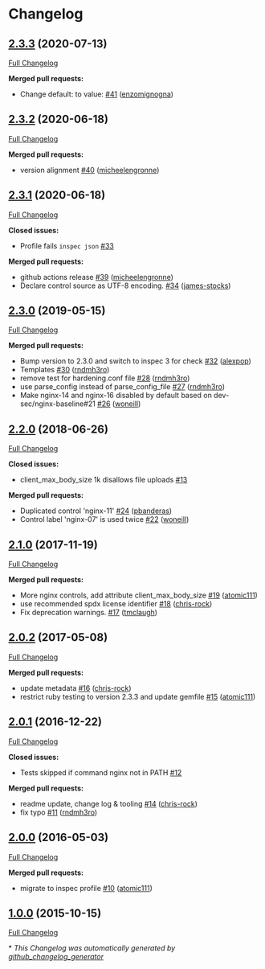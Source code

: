 # Changelog

## [2.3.3](https://github.com/dev-sec/nginx-baseline/tree/2.3.3) (2020-07-13)

[Full Changelog](https://github.com/dev-sec/nginx-baseline/compare/2.3.2...2.3.3)

**Merged pull requests:**

- Change default: to value: [\#41](https://github.com/dev-sec/nginx-baseline/pull/41) ([enzomignogna](https://github.com/enzomignogna))

## [2.3.2](https://github.com/dev-sec/nginx-baseline/tree/2.3.2) (2020-06-18)

[Full Changelog](https://github.com/dev-sec/nginx-baseline/compare/2.3.1...2.3.2)

**Merged pull requests:**

- version alignment [\#40](https://github.com/dev-sec/nginx-baseline/pull/40) ([micheelengronne](https://github.com/micheelengronne))

## [2.3.1](https://github.com/dev-sec/nginx-baseline/tree/2.3.1) (2020-06-18)

[Full Changelog](https://github.com/dev-sec/nginx-baseline/compare/2.3.0...2.3.1)

**Closed issues:**

- Profile fails `inspec json` [\#33](https://github.com/dev-sec/nginx-baseline/issues/33)

**Merged pull requests:**

- github actions release [\#39](https://github.com/dev-sec/nginx-baseline/pull/39) ([micheelengronne](https://github.com/micheelengronne))
- Declare control source as UTF-8 encoding. [\#34](https://github.com/dev-sec/nginx-baseline/pull/34) ([james-stocks](https://github.com/james-stocks))

## [2.3.0](https://github.com/dev-sec/nginx-baseline/tree/2.3.0) (2019-05-15)

[Full Changelog](https://github.com/dev-sec/nginx-baseline/compare/2.2.0...2.3.0)

**Merged pull requests:**

- Bump version to 2.3.0 and switch to inspec 3 for check [\#32](https://github.com/dev-sec/nginx-baseline/pull/32) ([alexpop](https://github.com/alexpop))
- Templates [\#30](https://github.com/dev-sec/nginx-baseline/pull/30) ([rndmh3ro](https://github.com/rndmh3ro))
- remove test for hardening.conf file [\#28](https://github.com/dev-sec/nginx-baseline/pull/28) ([rndmh3ro](https://github.com/rndmh3ro))
- use parse\_config instead of parse\_config\_file [\#27](https://github.com/dev-sec/nginx-baseline/pull/27) ([rndmh3ro](https://github.com/rndmh3ro))
- Make nginx-14 and nginx-16 disabled by default based on dev-sec/nginx-baseline\#21 [\#26](https://github.com/dev-sec/nginx-baseline/pull/26) ([woneill](https://github.com/woneill))

## [2.2.0](https://github.com/dev-sec/nginx-baseline/tree/2.2.0) (2018-06-26)

[Full Changelog](https://github.com/dev-sec/nginx-baseline/compare/2.1.0...2.2.0)

**Closed issues:**

- client\_max\_body\_size 1k disallows file uploads [\#13](https://github.com/dev-sec/nginx-baseline/issues/13)

**Merged pull requests:**

- Duplicated control 'nginx-11' [\#24](https://github.com/dev-sec/nginx-baseline/pull/24) ([pbanderas](https://github.com/pbanderas))
- Control label 'nginx-07' is used twice [\#22](https://github.com/dev-sec/nginx-baseline/pull/22) ([woneill](https://github.com/woneill))

## [2.1.0](https://github.com/dev-sec/nginx-baseline/tree/2.1.0) (2017-11-19)

[Full Changelog](https://github.com/dev-sec/nginx-baseline/compare/2.0.2...2.1.0)

**Merged pull requests:**

- More nginx controls, add attribute client\_max\_body\_size [\#19](https://github.com/dev-sec/nginx-baseline/pull/19) ([atomic111](https://github.com/atomic111))
- use recommended spdx license identifier [\#18](https://github.com/dev-sec/nginx-baseline/pull/18) ([chris-rock](https://github.com/chris-rock))
- Fix deprecation warnings. [\#17](https://github.com/dev-sec/nginx-baseline/pull/17) ([tmclaugh](https://github.com/tmclaugh))

## [2.0.2](https://github.com/dev-sec/nginx-baseline/tree/2.0.2) (2017-05-08)

[Full Changelog](https://github.com/dev-sec/nginx-baseline/compare/2.0.1...2.0.2)

**Merged pull requests:**

- update metadata [\#16](https://github.com/dev-sec/nginx-baseline/pull/16) ([chris-rock](https://github.com/chris-rock))
- restrict ruby testing to version 2.3.3 and update gemfile [\#15](https://github.com/dev-sec/nginx-baseline/pull/15) ([atomic111](https://github.com/atomic111))

## [2.0.1](https://github.com/dev-sec/nginx-baseline/tree/2.0.1) (2016-12-22)

[Full Changelog](https://github.com/dev-sec/nginx-baseline/compare/2.0.0...2.0.1)

**Closed issues:**

- Tests skipped if command nginx not in PATH [\#12](https://github.com/dev-sec/nginx-baseline/issues/12)

**Merged pull requests:**

- readme update, change log & tooling [\#14](https://github.com/dev-sec/nginx-baseline/pull/14) ([chris-rock](https://github.com/chris-rock))
- fix typo [\#11](https://github.com/dev-sec/nginx-baseline/pull/11) ([rndmh3ro](https://github.com/rndmh3ro))

## [2.0.0](https://github.com/dev-sec/nginx-baseline/tree/2.0.0) (2016-05-03)

[Full Changelog](https://github.com/dev-sec/nginx-baseline/compare/1.0.0...2.0.0)

**Merged pull requests:**

- migrate to inspec profile [\#10](https://github.com/dev-sec/nginx-baseline/pull/10) ([atomic111](https://github.com/atomic111))

## [1.0.0](https://github.com/dev-sec/nginx-baseline/tree/1.0.0) (2015-10-15)

[Full Changelog](https://github.com/dev-sec/nginx-baseline/compare/2661c2a3199aa2dd9823f292c15c786a785149ab...1.0.0)



\* *This Changelog was automatically generated by [github_changelog_generator](https://github.com/github-changelog-generator/github-changelog-generator)*

